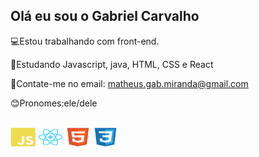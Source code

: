 ## Olá eu sou o Gabriel Carvalho
💻Estou trabalhando com front-end.

🌱Estudando Javascript, java, HTML, CSS e React

📩Contate-me no email: matheus.gab.miranda@gmail.com

😊Pronomes:ele/dele

<div style="display: inline_block"><br>
  <img align="center" alt="Matheus355-Js" height="30" width="40" src="https://raw.githubusercontent.com/devicons/devicon/master/icons/javascript/javascript-plain.svg">
  <img align="center" alt="Matheus356-React" height="30" width="40" src="https://raw.githubusercontent.com/devicons/devicon/master/icons/react/react-original.svg">
  <img align="center" alt="Matheus356-HTML" height="30" width="40" src="https://raw.githubusercontent.com/devicons/devicon/master/icons/html5/html5-original.svg">
  <img align="center" alt="Matheus356-CSS" height="30" width="40" src="https://raw.githubusercontent.com/devicons/devicon/master/icons/css3/css3-original.svg">
</div>
